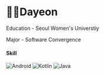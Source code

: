 # 🐻‍❄️️Dayeon

Education
    - Seoul Women's Universtiy

Major
    - Software Convergence   

#### Skill

<img alt="Android" src ="https://img.shields.io/badge/Android-3DDC84.svg?&style=for-the-badge&logo=Android&logoColor=white"/> <img alt="Kotlin" src ="https://img.shields.io/badge/Kotlin-7F52FF.svg?&style=for-the-badge&logo=Kotlin&logoColor=white"/> <img alt="Java" src ="https://img.shields.io/badge/Java-007396.svg?&style=for-the-badge&logo=Java&logoColor=white"/>
